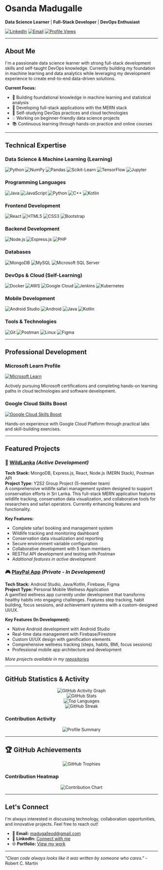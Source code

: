 # Osanda Madugalle

**Data Science Learner** | **Full-Stack Developer** | **DevOps Enthusiast**

[![LinkedIn](https://img.shields.io/badge/LinkedIn-Connect-0077B5?style=flat-square&logo=linkedin)](https://linkedin.com/in/osandamadugalle)
[![Email](https://img.shields.io/badge/Email-madugalleod@gmail.com-D14836?style=flat-square&logo=gmail&logoColor=white)](mailto:madugalleod@gmail.com)
[![Profile Views](https://komarev.com/ghpvc/?username=osandamadugalle&style=flat-square&color=brightgreen)](https://github.com/osandamadugalle)

---

## About Me

I'm a passionate data science learner with strong full-stack development skills and self-taught DevOps knowledge. Currently building my foundation in machine learning and data analytics while leveraging my development experience to create end-to-end data-driven solutions.

**Current Focus:**
- 🔬 Building foundational knowledge in machine learning and statistical analysis
- 🔭 Developing full-stack applications with the MERN stack
- 🌱 Self-studying DevOps practices and cloud technologies
- 💡 Working on beginner-friendly data science projects
- 📚 Continuous learning through hands-on practice and online courses

---

## Technical Expertise

### Data Science & Machine Learning (Learning)
![Python](https://img.shields.io/badge/Python-3776AB?style=flat-square&logo=python&logoColor=white)
![NumPy](https://img.shields.io/badge/NumPy-013243?style=flat-square&logo=numpy&logoColor=white)
![Pandas](https://img.shields.io/badge/Pandas-150458?style=flat-square&logo=pandas&logoColor=white)
![Scikit-Learn](https://img.shields.io/badge/Scikit--Learn-F7931E?style=flat-square&logo=scikit-learn&logoColor=white)
![TensorFlow](https://img.shields.io/badge/TensorFlow-FF6F00?style=flat-square&logo=tensorflow&logoColor=white)
![Jupyter](https://img.shields.io/badge/Jupyter-F37626?style=flat-square&logo=jupyter&logoColor=white)

### Programming Languages
![Java](https://img.shields.io/badge/Java-ED8B00?style=flat-square&logo=java&logoColor=white)
![JavaScript](https://img.shields.io/badge/JavaScript-F7DF1E?style=flat-square&logo=javascript&logoColor=black)
![Python](https://img.shields.io/badge/Python-3776AB?style=flat-square&logo=python&logoColor=white)
![C++](https://img.shields.io/badge/C++-00599C?style=flat-square&logo=c%2B%2B&logoColor=white)
![Kotlin](https://img.shields.io/badge/Kotlin-0095D5?style=flat-square&logo=kotlin&logoColor=white)

### Frontend Development
![React](https://img.shields.io/badge/React-20232A?style=flat-square&logo=react&logoColor=61DAFB)
![HTML5](https://img.shields.io/badge/HTML5-E34F26?style=flat-square&logo=html5&logoColor=white)
![CSS3](https://img.shields.io/badge/CSS3-1572B6?style=flat-square&logo=css3&logoColor=white)
![Bootstrap](https://img.shields.io/badge/Bootstrap-563D7C?style=flat-square&logo=bootstrap&logoColor=white)

### Backend Development
![Node.js](https://img.shields.io/badge/Node.js-43853D?style=flat-square&logo=node.js&logoColor=white)
![Express.js](https://img.shields.io/badge/Express.js-404D59?style=flat-square&logo=express&logoColor=white)
![PHP](https://img.shields.io/badge/PHP-777BB4?style=flat-square&logo=php&logoColor=white)

### Databases
![MongoDB](https://img.shields.io/badge/MongoDB-4EA94B?style=flat-square&logo=mongodb&logoColor=white)
![MySQL](https://img.shields.io/badge/MySQL-00000F?style=flat-square&logo=mysql&logoColor=white)
![Microsoft SQL Server](https://img.shields.io/badge/Microsoft%20SQL%20Server-CC2927?style=flat-square&logo=microsoft%20sql%20server&logoColor=white)

### DevOps & Cloud (Self-Learning)
![Docker](https://img.shields.io/badge/Docker-2496ED?style=flat-square&logo=docker&logoColor=white)
![AWS](https://img.shields.io/badge/AWS-232F3E?style=flat-square&logo=amazon-aws&logoColor=white)
![Google Cloud](https://img.shields.io/badge/Google%20Cloud-4285F4?style=flat-square&logo=google-cloud&logoColor=white)
![Jenkins](https://img.shields.io/badge/Jenkins-D24939?style=flat-square&logo=jenkins&logoColor=white)
![Kubernetes](https://img.shields.io/badge/Kubernetes-326CE5?style=flat-square&logo=kubernetes&logoColor=white)

### Mobile Development
![Android Studio](https://img.shields.io/badge/Android%20Studio-3DDC84?style=flat-square&logo=android-studio&logoColor=white)
![Android](https://img.shields.io/badge/Android-3DDC84?style=flat-square&logo=android&logoColor=white)
![Java](https://img.shields.io/badge/Java-ED8B00?style=flat-square&logo=java&logoColor=white)
![Kotlin](https://img.shields.io/badge/Kotlin-0095D5?style=flat-square&logo=kotlin&logoColor=white)

### Tools & Technologies
![Git](https://img.shields.io/badge/Git-F05032?style=flat-square&logo=git&logoColor=white)
![Postman](https://img.shields.io/badge/Postman-FF6C37?style=flat-square&logo=postman&logoColor=white)
![Linux](https://img.shields.io/badge/Linux-FCC624?style=flat-square&logo=linux&logoColor=black)
![Figma](https://img.shields.io/badge/Figma-F24E1E?style=flat-square&logo=figma&logoColor=white)

---

## Professional Development

### Microsoft Learn Profile
[![Microsoft Learn](https://img.shields.io/badge/Microsoft%20Learn-View%20Profile-0078D4?style=flat-square&logo=microsoft)](https://learn.microsoft.com/users/osandamadugalle/)

Actively pursuing Microsoft certifications and completing hands-on learning paths in cloud technologies and software development.

### Google Cloud Skills Boost
[![Google Cloud Skills Boost](https://img.shields.io/badge/Google%20Cloud-Skills%20Boost-4285F4?style=flat-square&logo=googlecloud&logoColor=white)](https://www.cloudskillsboost.google/public_profiles/723b25a3-cabd-40d5-86e4-2884fcf383e5)

Hands-on experience with Google Cloud Platform through practical labs and skill-building exercises.

---

## Featured Projects

### 🌿 [WildLanka](https://github.com/OsandaMadugalle/WildLanka) *(Active Development)*
**Tech Stack:** MongoDB, Express.js, React, Node.js (MERN Stack), Postman API  
**Project Type:** Y2S2 Group Project (5-member team)  
A comprehensive wildlife safari management system designed to support conservation efforts in Sri Lanka. This full-stack MERN application features wildlife tracking, conservation data visualization, and collaborative tools for researchers and safari operators. Currently enhancing features and functionality.

**Key Features:**
- Complete safari booking and management system
- Wildlife tracking and monitoring dashboard
- Conservation data visualization and reporting
- Secure environment variable configuration
- Collaborative development with 5 team members
- RESTful API development and testing with Postman
- *Additional features in active development*

### 🎮 [PlayPal App](https://github.com/OsandaMadugalle/PlayPal_App) *(Private - In Development)*
**Tech Stack:** Android Studio, Java/Kotlin, Firebase, Figma  
**Project Type:** Personal Mobile Wellness Application  
A gamified wellness app currently under development that transforms healthy habits into engaging challenges. Features step tracking, habit building, focus sessions, and achievement systems with a custom-designed UI/UX.

**Key Features (In Development):**
- Native Android development with Android Studio
- Real-time data management with Firebase/Firestore
- Custom UI/UX design with gamification elements
- Comprehensive wellness tracking (steps, habits, BMI, focus sessions)
- Professional mobile app architecture and development

*More projects available in my [repositories](https://github.com/osandamadugalle?tab=repositories)*

---

## GitHub Statistics & Activity

<div align="center">
  <img src="https://github-readme-activity-graph.vercel.app/graph?username=osandamadugalle&theme=react-dark&hide_border=true&area=true" alt="GitHub Activity Graph" />
</div>

<div align="center">
  <img src="https://github-readme-stats.vercel.app/api?username=osandamadugalle&show_icons=true&theme=github_dark&hide_border=true&count_private=true&include_all_commits=true" alt="GitHub Stats" />
</div>

<div align="center">
  <img src="https://github-readme-stats.vercel.app/api/top-langs/?username=osandamadugalle&layout=compact&theme=github_dark&hide_border=true&langs_count=8" alt="Top Languages" />
</div>

<div align="center">
  <img src="https://github-readme-streak-stats.herokuapp.com/?user=osandamadugalle&theme=github-dark-blue&hide_border=true" alt="GitHub Streak" />
</div>

### Contribution Activity
<div align="center">
  <img src="https://github-profile-summary-cards.vercel.app/api/cards/profile-details?username=osandamadugalle&theme=github_dark" alt="Profile Summary" />
</div>

---

## 🏆 GitHub Achievements

<div align="center">
  <img src="https://github-profile-trophy.vercel.app/?username=osandamadugalle&theme=darkhub&column=4&margin-w=15&margin-h=15" alt="GitHub Trophies" />
</div>

### Contribution Heatmap
<div align="center">
  <img src="https://ghchart.rshah.org/osandamadugalle" alt="Contribution Chart" />
</div>

---

## Let's Connect

I'm always interested in discussing technology, collaboration opportunities, and innovative projects. Feel free to reach out!

- 📧 **Email:** madugalleod@gmail.com
- 💼 **LinkedIn:** [Connect with me](https://linkedin.com/in/osandamadugalle)
- 🌐 **Portfolio:** [View my work](https://github.com/osandamadugalle)

---

*"Clean code always looks like it was written by someone who cares."* - Robert C. Martin
